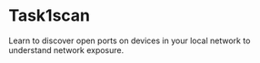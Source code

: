 # Task1scan
 Learn to discover open ports on devices in your local network to understand  network exposure. 
